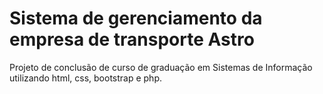 # Sistema de gerenciamento da empresa de transporte Astro

Projeto de conclusão de curso de graduação em Sistemas de Informação utilizando html, css, bootstrap e php.
